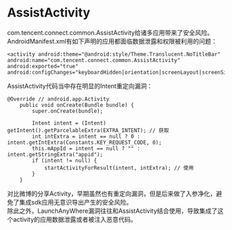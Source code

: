 # AssistActivity
com.tencent.connect.common.AssistActivity给诸多应用带来了安全风险。  
AndroidManifest.xml有如下声明的应用都面临数据泄露和权限被利用的问题：
```
<activity android:theme="@android:style/Theme.Translucent.NoTitleBar" android:name="com.tencent.connect.common.AssistActivity" android:exported="true" android:configChanges="keyboardHidden|orientation|screenLayout|screenSize|smallestScreenSize"/>  
```
AssistActivity代码当中存在明显的Intent重定向漏洞：
```
@Override // android.app.Activity
    public void onCreate(Bundle bundle) {
        super.onCreate(bundle);

        Intent intent = (Intent) getIntent().getParcelableExtra(EXTRA_INTENT); // 获取
        int intExtra = intent == null ? 0 : intent.getIntExtra(Constants.KEY_REQUEST_CODE, 0);
        this.mAppId = intent == null ? "" : intent.getStringExtra("appid");
        if (intent != null) {
            startActivityForResult(intent, intExtra); // 使用
        } 
    }
 ```
 对比微博的分享Activity，早期虽然也有重定向漏洞，但是后来做了入参净化，避免了集成sdk应用无意识导出产生的安全风险。  
 除此之外，LaunchAnyWhere漏洞往往和AssistActivity结合使用，导致集成了这个activity的应用数据泄露或者被注入恶意代码。  
 
